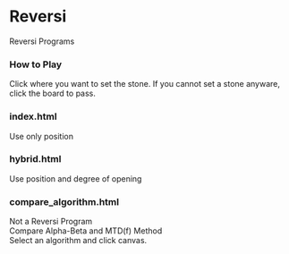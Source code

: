 # Reversi

Reversi Programs

### How to Play
Click where you want to set the stone.
If you cannot set a stone anyware, click the board to pass.

### index.html
Use only position

### hybrid.html
Use position and degree of opening

### compare_algorithm.html
Not a Reversi Program\
Compare Alpha-Beta and MTD(f) Method\
Select an algorithm and click canvas.
